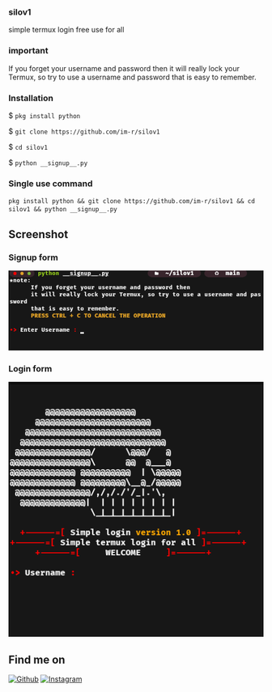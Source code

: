 ### silov1
simple termux login free use for all

### important
If you forget your username and password then it will really lock your Termux, so try to use a username and password that is easy to remember.

### Installation
$ ```pkg install python```

$ ```git clone https://github.com/im-r/silov1```

$ ```cd silov1```

$ ```python __signup__.py```

### Single use command
```
pkg install python && git clone https://github.com/im-r/silov1 && cd silov1 && python __signup__.py
```

## Screenshot

### Signup form
<img src=".screenshot/silo_signup_form.png">

### Login form
<img src=".screenshot/silo_login_form.png">

## Find me on
[![Github](https://img.shields.io/badge/Github-IM-R-green?style=for-the-badge&logo=github)](https://github.com/im-r)
[![Instagram](https://img.shields.io/badge/IG-%40rfadllhwbsn-red?style=for-the-badge&logo=instagram)](https://www.instagram.com/rfadllhwbsn)

